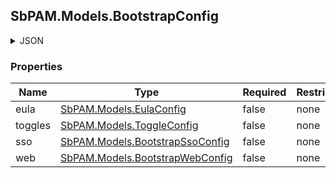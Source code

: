 
<h2 id="tocS_SbPAM.Models.BootstrapConfig">SbPAM.Models.BootstrapConfig</h2>

<a id="schemasbpam.models.bootstrapconfig"></a>
<a id="schema_SbPAM.Models.BootstrapConfig"></a>
<a id="tocSsbpam.models.bootstrapconfig"></a>
<a id="tocssbpam.models.bootstrapconfig"></a>

<details><summary>JSON</summary>


```json
{
  "eula": {
    "enabled": true
  },
  "toggles": {
    "accessManagement": true
  },
  "sso": {
    "enabled": true,
    "entrypoint": "string",
    "url": "string",
    "ssoFlow": "string"
  },
  "web": {
    "uiBranding": {
      "headerBackgroundColor": "string",
      "hasCustomHeaderLogo": "string"
    },
    "sessionStorage": true,
    "restrictDashboard": true,
    "restrictInsight": true,
    "restrictBulkActionJita": true,
    "enableInsightUser": true,
    "restrictGettingStarted": true,
    "hideModes": true,
    "defaultPage": "string"
  }
}

```


</details>

### Properties

|Name|Type|Required|Restrictions|Description|
|---|---|---|---|---|
|eula|[SbPAM.Models.EulaConfig](../Models/sbpam.models.eulaconfig.md)|false|none|none|
|toggles|[SbPAM.Models.ToggleConfig](../Models/sbpam.models.toggleconfig.md)|false|none|none|
|sso|[SbPAM.Models.BootstrapSsoConfig](../Models/sbpam.models.bootstrapssoconfig.md)|false|none|none|
|web|[SbPAM.Models.BootstrapWebConfig](../Models/sbpam.models.bootstrapwebconfig.md)|false|none|none|


